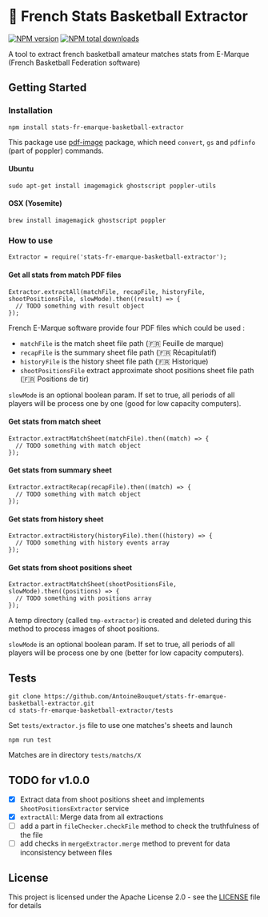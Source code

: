 # :basketball: French Stats Basketball Extractor 
[![NPM version](https://img.shields.io/npm/v/stats-fr-emarque-basketball-extractor.svg?style=flat)](https://www.npmjs.com/package/stats-fr-emarque-basketball-extractor) [![NPM total downloads](https://img.shields.io/npm/dt/stats-fr-emarque-basketball-extractor.svg?style=flat)](https://npmjs.org/package/stats-fr-emarque-basketball-extractor)

A tool to  extract french basketball amateur matches stats from E-Marque (French Basketball Federation software)

## Getting Started

### Installation

```
npm install stats-fr-emarque-basketball-extractor
```

This package use [pdf-image](https://www.npmjs.com/package/pdf-image) package, which need `convert`, `gs` and `pdfinfo` (part of poppler) commands.

#### Ubuntu
```
sudo apt-get install imagemagick ghostscript poppler-utils
``` 
#### OSX (Yosemite)
```
brew install imagemagick ghostscript poppler 
``` 

### How to use

```
Extractor = require('stats-fr-emarque-basketball-extractor');
```

#### Get all stats from match PDF files

```
Extractor.extractAll(matchFile, recapFile, historyFile, shootPositionsFile, slowMode).then((result) => {
  // TODO something with result object
});
```

French E-Marque software provide four PDF files which could be used :
- `matchFile` is the match sheet file path (:fr: Feuille de marque)
- `recapFile` is the summary sheet file path (:fr: Récapitulatif)
- `historyFile` is the history sheet file path (:fr: Historique)
- `shootPositionsFile` extract approximate shoot positions sheet file path (:fr: Positions de tir)

`slowMode` is an optional boolean param. If set to true, all periods of all players will be process one by one (good for low capacity computers).

#### Get stats from match sheet

```
Extractor.extractMatchSheet(matchFile).then((match) => {
  // TODO something with match object
});
```

#### Get stats from summary sheet

```
Extractor.extractRecap(recapFile).then((match) => {
  // TODO something with match object
});
```

#### Get stats from history sheet

```
Extractor.extractHistory(historyFile).then((history) => {
  // TODO something with history events array
});
```

#### Get stats from shoot positions sheet

```
Extractor.extractMatchSheet(shootPositionsFile, slowMode).then((positions) => {
  // TODO something with positions array
});
```

A temp directory (called `tmp-extractor`) is created and deleted during this method to process images of shoot positions.

`slowMode` is an optional boolean param. If set to true, all periods of all players will be process one by one (better for low capacity computers). 

## Tests

``` 
git clone https://github.com/AntoineBouquet/stats-fr-emarque-basketball-extractor.git
cd stats-fr-emarque-basketball-extractor/tests
```

Set `tests/extractor.js` file to use one matches's sheets and launch

```
npm run test
```

Matches are in directory `tests/matchs/X`



## TODO for v1.0.0

- [X] Extract data from shoot positions sheet and implements `ShootPositionsExtractor` service
- [X] `extractAll`: Merge data from all extractions 
- [ ] add a part in `fileChecker.checkFile` method to check the truthfulness of the file
- [ ] add checks in `mergeExtractor.merge` method to prevent for data inconsistency between files

## License

This project is licensed under the Apache License 2.0 - see the [LICENSE](LICENSE) file for details

